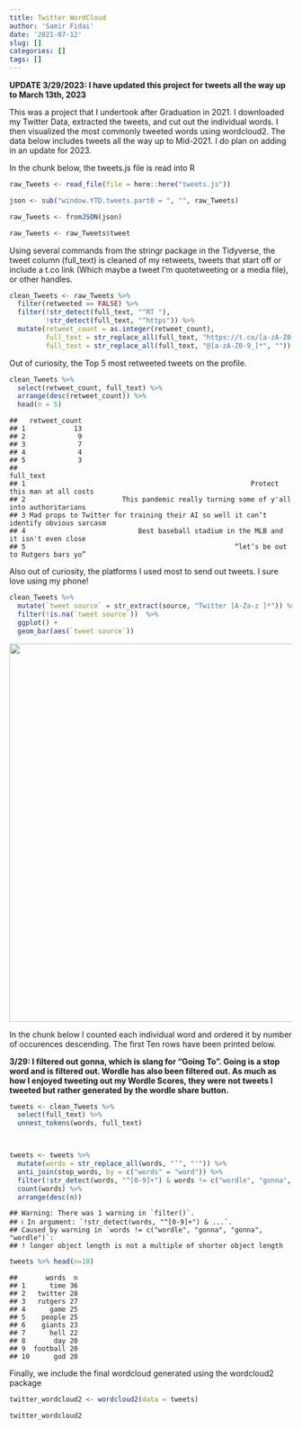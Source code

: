 ```yaml
---
title: Twitter WordCloud
author: 'Samir Fidai'
date: '2021-07-12'
slug: []
categories: []
tags: []
---
```


<script src="{{< blogdown/postref >}}index_files/htmlwidgets/htmlwidgets.js"></script>
<link href="{{< blogdown/postref >}}index_files/wordcloud2/wordcloud.css" rel="stylesheet" />
<script src="{{< blogdown/postref >}}index_files/wordcloud2/wordcloud2-all.js"></script>
<script src="{{< blogdown/postref >}}index_files/wordcloud2/hover.js"></script>
<script src="{{< blogdown/postref >}}index_files/wordcloud2-binding/wordcloud2.js"></script>

**UPDATE 3/29/2023: I have updated this project for tweets all the way up to March 13th, 2023**

This was a project that I undertook after Graduation in 2021. I downloaded my Twitter Data, extracted the tweets, and cut out the individual words. I then visualized the most commonly tweeted words using wordcloud2. The data below includes tweets all the way up to Mid-2021. I do plan on adding in an update for 2023.

In the chunk below, the tweets.js file is read into R

``` r
raw_Tweets <- read_file(file = here::here("tweets.js"))

json <- sub("window.YTD.tweets.part0 = ", "", raw_Tweets)

raw_Tweets <- fromJSON(json)

raw_Tweets <- raw_Tweets$tweet
```

Using several commands from the stringr package in the Tidyverse, the tweet column (full_text) is cleaned of my retweets, tweets that start off or include a t.co link (Which maybe a tweet I’m quotetweeting
or a media file), or other handles.

``` r
clean_Tweets <- raw_Tweets %>%
  filter(retweeted == FALSE) %>%
  filter(!str_detect(full_text, "^RT "),
         !str_detect(full_text, "^https")) %>%
  mutate(retweet_count = as.integer(retweet_count),
         full_text = str_replace_all(full_text, "https://t.co/[a-zA-Z0-9]*", ""),
         full_text = str_replace_all(full_text, "@[a-zA-Z0-9_]*", ""))
```

Out of curiosity, the Top 5 most retweeted tweets on the profile.

``` r
clean_Tweets %>%
  select(retweet_count, full_text) %>%
  arrange(desc(retweet_count)) %>%
  head(n = 5)
```

    ##   retweet_count
    ## 1            13
    ## 2             9
    ## 3             7
    ## 4             4
    ## 5             3
    ##                                                                               full_text
    ## 1                                                        Protect this man at all costs 
    ## 2                        This pandemic really turning some of y'all into authoritarians
    ## 3 Mad props to Twitter for training their AI so well it can’t identify obvious sarcasm 
    ## 4                            Best baseball stadium in the MLB and it isn't even close  
    ## 5                                                    “let’s be out to Rutgers bars yo”

Also out of curiosity, the platforms I used most to send out tweets. I sure love using my phone!

``` r
clean_Tweets %>%
  mutate(`tweet source` = str_extract(source, "Twitter [A-Za-z ]*")) %>%
  filter(!is.na(`tweet source`))  %>%
  ggplot() +
  geom_bar(aes(`tweet source`))
```

<img src="{{< blogdown/postref >}}index_files/figure-html/unnamed-chunk-4-1.png" width="672" />

In the chunk below I counted each individual word and ordered it by number of occurences descending. The first Ten rows have been printed below.

**3/29: I filtered out gonna, which is slang for “Going To”. Going is a stop word and is filtered out. Wordle has also been filtered out. As much as how I enjoyed tweeting out my Wordle Scores, they were not tweets I tweeted but rather generated by the wordle share button.**

``` r
tweets <- clean_Tweets %>%
  select(full_text) %>%
  unnest_tokens(words, full_text)



tweets <- tweets %>%
  mutate(words = str_replace_all(words, "’", "'")) %>%
  anti_join(stop_words, by = c("words" = "word")) %>% 
  filter(!str_detect(words, "^[0-9]+") & words != c("wordle", "gonna", "gonna", "wordle")) %>%   #As of March 2023, I have filtered "Wordle" out of my most commonly tweeted words. 
  count(words) %>%
  arrange(desc(n))
```

    ## Warning: There was 1 warning in `filter()`.
    ## ℹ In argument: `!str_detect(words, "^[0-9]+") & ...`.
    ## Caused by warning in `words != c("wordle", "gonna", "gonna", "wordle")`:
    ## ! longer object length is not a multiple of shorter object length

``` r
tweets %>% head(n=10)
```

    ##       words  n
    ## 1      time 36
    ## 2   twitter 28
    ## 3   rutgers 27
    ## 4      game 25
    ## 5    people 25
    ## 6    giants 23
    ## 7      hell 22
    ## 8       day 20
    ## 9  football 20
    ## 10      god 20

Finally, we include the final wordcloud generated using the wordcloud2 package

``` r
twitter_wordcloud2 <- wordcloud2(data = tweets)

twitter_wordcloud2
```

<div class="wordcloud2 html-widget html-fill-item-overflow-hidden html-fill-item" id="htmlwidget-1" style="width:672px;height:480px;"></div>
<script type="application/json" data-for="htmlwidget-1">{"x":{"word":["time","twitter","rutgers","game","people","giants","hell","day","football","god","team","y'all","gonna","honestly","stop","lmao","love","school","tfw","season","wait","bro","rn","start","yankees","jersey","political","hope","watching","hate","tbh","wordle","damn","live","trump","change","home","joe","night","pain","worst","wtf","wyoming","call","fans","friend","literally","pretty","run","tweet","war","york","america","coffee","college","country","entire","fan","hey","left","life","miss","nope","takes","texas","tik","vote","word","akshay","bad","bar","boy","extremely","free","games","glad","imagine","lol","nice","opinion","pizza","real","world","wrong","yeah","aaron","abolish","ah","app","based","boys","bracket","calling","check","class","days","east","feel","feels","fight","gun","house","idea","job","king","list","march","mid","minutes","moon","move","office","party","past","restaurant","sad","send","shot","social","talking","ten","top","trade","tweeting","week","weeks","wow","absolutely","anymore","asap","bowl","bruh","checks","coming","complete","election","family","finally","follow","food","friends","gf","gotta","government","hit","imo","indian","league","leave","makes","media","mf","pick","police","ref","round","shit","society","surprised","throw","tok","tonight","tweets","watch","whopper","win","would've","account","ad","added","anti","base","blue","boroski","bring","car","challenge","city","club","covid","criminal","dog","drop","drunk","edison","exist","fantasy","final","fired","fr","fun","future","giant","guy","happen","happened","hits","hot","hour","invite","joke","juice","kanye","libertarian","middle","minute","mlb","month","montreal","nba","nfc","officiating","path","phone","platform","pls","politics","power","reading","realize","reason","red","rest","road","semester","shut","sir","stadium","started","talk","teams","tf","trip","tv","type","voting","woodchipper","write","zoom","accounts","actual","alright","awful","background","ballot","bars","baseball","berlin","biden","biggest","brb","break","business","button","bye","cap","card","chat","chicken","close","cowards","cycle","death","debate","discussion","drink","drive","edit","email","favorite","fine","fire","florida","forget","funny","giving","hard","hear","hilarious","history","homies","hours","huh","iced","jose","josh","justice","lot","lower","mad","mempis","miller","moving","music","nap","national","operation","pandemic","pass","play","plays","post","proud","purchase","quarantine","quick","rip","samir","secondary","sell","senate","shoutout","sign","simply","smh","snow","stage","stan","style","sucks","taking","telling","ticket","tl","told","tom","tomorrow","trash","true","trust","university","unpopular","visit","voted","washington","weather","yee","yo","aaaaaaaaaaaaaaaaaaaaaaaaa","absolute","accurate","air","allen","amazing","announce","anthony","anxiety","applebee's","arora","ball","beats","beer","bench","bird","bo","boi","booking","boot","boston","busted","buy","called","campaign","cancel","care","career","carlson","castellanos","central","certified","checked","chill","complaining","context","convinced","cringe","csu","cup","dance","dark","dead","deadline","defense","degree","desi","desk","dinger","dive","dj","dominos","door","double","draw","drove","dylan","economy","eli","failed","false","fam","federal","feed","field","fill","filled","firearm","fix","flying","fortnite","freshman","garbage","girl","gonzaga","goooooo","green","greg","grifters","guess","guys","gym","haha","hair","half","halloween","handsome","haw","ideology","impeachment","instagram","invited","james","join","judge","key","kids","kill","knicks","kobe","language","laws","legend","libertarians","likes","linkedin","literal","living","local","lose","lost","maine","mara","market","meme","memes","met","mets","mike","missed","mom","money","montclair","mood","morning","moved","moves","movie","nah","named","news","nj","officers","online","option","pack","parents","park","pay","person","personality","picked","pics","playlist","playoff","playoffs","poli","poor","prayer","prayers","presidential","primary","pro","protests","putting","ram","razi","refund","repeat","replies","required","rid","rock","rule","sara","savage","saving","sci","selling","short","shorts","should've","silence","simp","sober","sotu","soup","source","sources","spent","spring","standard","star","stg","straight","student","summer","sun","sunday","super","system","taylor","term","text","that'd","thrown","till","times","town","trading","tree","trending","tucker","union","unit","unsee","upset","vaccinated","video","views","violation","wall","watched","wawa","weekend","west","whoever's","words","wth","wyd","yal","abby","ac","accomplished","actively","adam","ads","age","aged","agenda","ago","agree","ai","alcs","alds","algorithm","aliens","alive","amount","analyzing","anarcho","apple","application","applied","ar","attack","attend","audacity","aye","ayo","ba","baby","baffling","bag","bagel","barely","basketball","beat","beginning","bigger","bill","billboard","billy","binge","biodata","birds","birdwatch","birthday","birthdays","blacking","blank","block","bloomberg","blown","boog","book","boomer","boone","boos","bottom","brackets","brain","brewery","brian","brings","british","broke","brower","brutality","btw","bubble","build","burner","busch","buying","cake","calc","calvin","cam","camera","candidates","capacity","capitol","carolina","caucus","cawfee","celebrating","celebrities","championship","chances","chant","chapman","charged","cheyenne","chicago","chick","chinese","chipotle","circle","civil","classes","code","cole","collins","colony","common","company","congress","congressman","contest","contract","control","copy","corpse","count","counterproductive","counting","crying","cspan","da","daddy","dallas","daniel","danny","dc","deals","decade","decided","decisions","delete","deleted","depressed","deserves","deviations","die","dining","disagree","dislike","distancing","doin","donaldson","doo","dream","drinking","drinks","dropped","dropping","dump","earth","easy","elect","elections","electoral","emails","empty","england","enjoyers","entertaining","epic","europe","evan","everytime","excuse","exhale","experience","extensive","extra","fake","familiar","fighting","fil","flag","flip","forever","forsaken","found","fraud","freddie","front","fuck","funds","geese","genuinely","georgia","gettleman","goals","gold","goodest","google","gooooo","grand","graphics","gt","guard","hal","hand","happening","happy","harbor","harder","harm","harper","hearing","heart","held","hicks","hiring","hodl","hold","holding","holy","honest","hoping","howie","hudson","hurt","identity","immediately","independent","individual","individuals","indoor","infraction","innings","internet","ireland","island","jackson","jah","john","jones","journalism","jp","justinhelloney","keeping","ketchup","kicker","knock","knocks","krassenstein","laptop","late","laugh","lazy","lee","legislature","level","liberty","lie","liking","limits","line","link","listen","listening","lives","lmaooooo","lookin","loses","losing","louder","luck","mac","machines","maga","main","man's","mask","matter","maximum","meal","meeting","menace","mental","message","mf's","miami","michigan","mile","milk","mind","minded","mine","minorities","modern","moment","months","mute","mytwitteranniversary","naming","naw","nebraska","nfl","nick","nights","nl","noises","northern","notifications","oak","obvious","ofc","one's","onlypain","ope","opportunity","orioles","ot","outta","overrated","owner","painigami","paninis","paper","parody","passion","pathetic","patriot","peace","pee","philadelphia","phillies","picture","pictures","played","polling","poop","porzingis","posted","postseason","pres","prime","principled","prison","productivity","proposing","protect","pull","qb","question","rac","raise","ratio","ravioli","ray","receivers","refs","regret","relate","release","report","reported","require","requires","resign","restrictions","return","ridley","rights","robbed","rogan","role","ron","roommate","rq","runner","running","russia","sadly","sauce","schiano","scott","scully","seceding","security","seed","sending","series","set","sharing","ship","shooter","shooting","shovel","sick","sickening","silent","similar","simulation","singers","single","sit","sitting","skit","sleep","slightly","smile","smokin","snl","solo","someone's","song","sounds","south","sox","speaker","special","spectrum","speech","spotify","square","standing","starts","statement","stay","stevens","story","strategy","streak","subtweet","supermarket","support","supporter","swear","swift","switch","syndrome","table","tea","terrible","tested","texts","thelastdance","throwing","tie","timeline","toks","touchdown","toxic","trait","travis","trips","tweeted","ukraine","undefeated","unfollow","vaccine","vin","viral","volume","voter","votes","walkoff","water","weekends","weird","western","wet","wifi","wild","winner","wise","won","wondering","ya","yankee","yea","yuengling","yup","🅱️oomer","a1","a10","aaaaaaaaaaaaaaaaa","aaaaaaaaaaaaaaaaaa","aaaaaaaaaaaaaaaaaaaaa","aaaaaaaaaaaaaaaaaaaaaa","aaaaaaaaaaaaaaaaaaaaaaaaaaaaaaaaaaaaa","aaaaaaaaaaaaaaaaaaaaaaaaaaaaaaaaaaaaaaaaaaaaaaaaaaaaaaaaaaaaaaaaaaaaaaaaaaaaaaaaaaaaaaaaaaaaaaaaaaaaaaaaaaaaaaa","aaaaaaaaaaaaaaaaaaaaaaaaaaaaaaaaaaaaaaaaaaaaaaaaaaaaaaaaaaaaaaaaaaaaaaaaaaaaaaaaaaaaaaaaaaaaaaaaaaaaaaaaaaaaaaaaaaaaaaaaaaaaaaaaaaaaaaaaaaaaaaaaaaaaaaaaaaaaaaaaaaaaaaaaaaaaaaaaaaaaaaaaaaaaaaaaaaaaaaaaaaaaaaaaaaaaaaaaaaaaaaaaaaaaaaaaaaaaaaaaaaaaaaaaaaaaaaaaaaaaaaaaaaaaaaaaaaa","aaaaaaaaaaaaaaaaaaaaaaaaaaaaaaaaaaaaaaaaaaaaaaaaaaaaaaaaaaaaaaaaaaaaaaaaaaaaaaaaaaaaaaaaaaaaaaaaaaaaaaaaaaaaaaaaaaaaaaaaaaaaaaaaaaaaaaaaaaaaaaaaaaaaaaaaaaaaaaaaaaaaaaaaaaaaaaaaaaaaaaaaaaaaaaaaaaaaaaaaaaaaaaaaaaaaaaaaaaaaaaaaaaaaaaaaaaaaaaaaaaaaaaaaaaaaaaaaaaaaaaaaaaaaaaaaaaaaaaaa","aaaaaaaaaaah","aang","aapi","abrahamic","academy","accepts","access","accidents","accomplishments","accountable","accusations","activist","add","addicted","address","adds","administrators","admit","adoption","adults","advice","advised","affiliated","affiliation","afghanistan","afternoon","aggression","agreed","ahead","aiden","airbnb","airplane","airport","akron","al","alabama","albert","album","albums","alec","aleppo","alert","alex","alfonso","allah","alternative","altuve","altuve's","alumn","amaze","amendment","america's","american","ami","amp","amsterdam","amungus","analysts","analytics","anarchy","ancap","angeles","animal","anime","ankle","annoying","answers","antisemitism","antivirus","anxiety's","anytime","apologize","apparently","applicants","applications","apply","appreciation","approach","approve","apps","april","arena","argue","arguing","arizona","arizonian","armed","aroldis","arrest","art","asparagus","aspire","ass","asset","assignment","asylum","ate","athletics","attach","attacked","attempted","attempts","aunty","authentic","authoritarians","auto","automatically","automation","avengers","avoid","avoided","aw","backup","baconator","badly","bail","bait","baldwin","balkanize","baltimore","ban","banana","banner","bans","barbecue","barred","bartender","batflip","bathrooms","bathtub","bautista's","bay","baylor","bday","beach","beans","bed","beef","behalf","beliefs","believed","believeee","belong","belongs","ben","bengals","bernie","bet","bhargav","bi","biased","biases","bid","bills","bio","bios","bipartisan","bishop","bl","black","blacked","blacklivesmatter","blackpilled","blast","bleach","blessing","blind","blizzard","blocked","blocking","blow","blowing","blows","board","boards","boating","bob","bobby","bomb","bone","boneless","bonfire","bonks","boo","boogaloo","boomercons","boomers","boone's","boooooo","boooooooooooo","border","borderline","bored","boriski","born","bottle","bourbon","bout","bowling","boxes","boycottolivegarden","brained","branch","brandon","bread","breonna","brew","brick","brighter","broadcast","broadway","broccoli","broken","brons","bronsexuals","brothers","brown","brushfire","bryce","bs","btsisoverparty","buck","bucs","bud","buddy","budget","building","built","bullpen","bullshit","bummed","bunch","burger","burned","burning","burress","burrow","bush","busters","buzz","buzzfeed","calculator","calculus","caleb's","california","calories","campaigning","camping","campus","cancelled","cancelling","candidate","cannibalistic","captioning","cards","cared","carey","carlos","carrey","carrier","carrot","carteret","cashman","casualties","cat","catcher","catchers","cc","ccp","ceases","centrism","centrist","century","chain","chambers","champagne","champions","chancla","changed","chanting","chappal","charities","charity","chart","chechnya","checkers","checking","cheering","chef","cheney","chet","chief","child","chili's","chillin","chip","choke","choo","chrysler","chunk","cicadas","circulated","civilization","cjr","classic","clean","cliff","cloud","coaches","cohesive","cold","college's","color","colorado","colorized","colossal","combine","combined","commentators","commit","communist","community","company's","comparing","comparison","compensation","competing","comrade","concerned","conditioning","conference","confident","confirm","confounding","confusing","congressional","connected","connor","consensus","conservative","considered","considers","consistent","contemplating","contenders","content","contention","continuously","contracting","contribute","controlling","conversation","convicted","convo","cooka","cookies","cool","cooooors","cooperstown","cop","copying","corner","corporate","corporation","correct","correctly","costal","costas","costco","costs","couch","could've","council","counter","country's","countryoverparty","counts","county","couple","court","cousin","cover","cow","cowboys","cpac","crash","crates","craving","crazy","create","created","creepertarians","crew","crimes","cringiest","crooks","cropped","crossed","crossovers","crowd","cruises","crush","cry","cuisine","culture","current","cursed","curved","cut","cyrus","daboll","dad","dak","damar","date","dates","daughter","david","dawg","deafening","deal","dear","deaths","debates","debates2020","debt","decide","deciding","decision","declare","declaring","declines","decreased","deemed","deep","defeats","defended","defenses","delays","deliver","delivered","dem's","demdebate","democracy","democratic","department","departments","depression","derby","derrick","describing","deserted","deserve","deserved","detector","detroit","dew","diagnosed","dibs","difference","digits","dimes","diner","diners","directed","direction","dirty","disagreements","disappointed","disappointment","disarray","discard","disclaimer","discord's","discouraged","discourse","disease","disguised","disgusting","dish","disservice","distant","distributed","distribution","ditched","dives","diwali","dl","dm's","dmx","doc","documentary","docuseries","dodge","dodger","dodgers","doge","dolan","dollar","dollars","dome's","dominion","donald","donated","donations","donda","donut","dorian","dorm","dormer","doubt","download","downloading","doxxed","dr","draaaaaaw","drafted","drafts","drake","dressing","drivable","drone","drug","drugs","drum","drunkness","dub","ducks","dude","dudes","due","dugout","duke's","dumb","dumbass","dumbest","dummy","dumping","dunk","dunky","durian","durr","dweam","dwyane","dying","dylan's","dystopian","earlier","earthquake","easier","easily","eat","eating","ed","eddie","edey","education","effective","egirl","einstein","ejected","elected","electric","elementary","eliminated","eliminating","elite","ellsbury","em","emailing","embarrassing","emoji","emotes","emotions","employer","employers","enacted","encouraged","endthefed","energy","enforced","enforcing","engage","engram","entirety","entitled","entrance","entree","entry","epidemic","epstein's","equivalent","era","erupt","espn","essay","establish","establishment","estabrook","eu","euros","events","eventually","everyday","ew","exam","execution","executive","exempt","exhausting","exhibit","existence","exits","expectations","expecting","experiment","experimental","explain","explains","express","extending","extras","extremist","eyebrows","eyes","facebook","faction","fail","fair","falefa","fall","falling","fast","fat","fauci","favoring","fbi","fbs","fda","fear","fed","federation's","fedora","fedoras","feds","feedback","feeding","feeling","fell","fellow","fenway","ferguson","feud","ffs","fidai","fidai2040","fidie","figure","filli","filling","finals","financial","finawwy","finding","finger","fingerprints","fingers","finished","finstas","firework","fisher","fit","fitting","fixing","flavor","fleeeeece","flight","flipnote","flipping","flips","floating","floor","floors","floyd","followers","fools","foot","force","forecast","foreign","fork","form","formuoli","foston","foul","founder","fox's","france","franchise","frankenstein","fresh","friendships","frontier","frowning","frozen","function","gabe","gaining","gala","galactic","galaxy","gallo","gallon","gamers","garitas","gary","gas","gc","gem","gen","gender","genie","george","german","germany","gerswe","gettlegod","ghanian","ghost","ghosted","gift","giveaway","givemeyourphoneism","glance","glitch","global","globe","glow","gm","god's","goin","golf","gooooooo","goooooooo","goooooooooooo","gooooooooooooo","gop","gordon","gottahava","governor","goverwoment","grab","grad","grade","graduated","granted","grape","grass","grateful","gray","greatly","greiss","griffin","grifter","grill","groceries","ground","groupme","grown","gtfo","guerrero","guesses","ha","habibi","hack","hacked","hacks","halftime","halfway","hall","hamlin","handedly","handle","hanks","harambe","harris","harry","hasbulla","hasbullah","hashtags","hateful","hatena","hates","hawkins","hawyee","head","headaches","heartbeat","heaven","heavily","hefty","heisman","herb","hidden","hideous","hides","higgy","highlight","hillenburg","himpson","hitter","hitting","hive","hiveszn","hoard","hof'er","holmgren","homers","honque","hoodie","hoosier","horn","hotel","hottest","houston","humid","hunger","hurling","hurts","ice","idc","identify","ideological","idiot","idk","iii","iiii","ikf","ill","im","immortal","implementing","imply","implying","imposter","impoverished","impression","improve","incinerator","include","independently","india","indians","individual's","infield","influenced","infrastructure","insane","insecurities","inshallah","inside","insider","insomnia","instagrams","instant","instrument","integral","intensifies","intent","intern","internship","intersection","interview","intro","introduced","invalid","investing","investments","invovled","iowa","iran","iranian","irish","ironic","isaiah","islamic","isnt","israel","issues","italy","izzy's","i‘ve","jackie","jacksonville","jacoby","jailed","jalen","january","jd","jeb","jenner","jeopardized","jerry","jesuit","jesus","jetblue","jim","jinxed","jobs","joey","johns","joined","joining","jojo","jokes","jr","juan","judah","judge's","judging","jumper","june","junior","junk","kaboom","kamala","kansas","karen","karl","kavanaugh","kboleague","kd","kd's","kean","ken","kendall","kendrick","kentucky","keuchel","keying","keys","khan","kick","kid","kidding","killed","killer","killing","kiner","kiss","kitchens","kkk","klan","knees","knight","knights","knuckle","korea","korsak","kpop","kraken","kraus","kyler","labeled","ladder","lakers","land","langan","lanternfly","launching","law","laxative","lca","lead","leader","leaf","leagues","leaked","leaking","lean","learn","leaving","lecgi","leg","legal","legalization","legitimate","lemme","lesson","letdown","letherspeak","lewis","lfg","lib","libertarianism","libertarianmeme","library","licenses","licking","lies","light","lighter","lightning","likewise","lil","limit","limiting","lineup","linking","lite","lived","liz","lmaoo","lmaooo","lmaoooo","lmaoooooo","lmaooooooooooo","lmfao","loasiga","lobster","location","lockdown","locking","logging","logo","looked","loop","lord","los","loss","lotta","loudly","louisianan","loved","lovelot10","low","loyalist","lp","luckiest","lunar","lunch","lurking","luuuuuuuke","madden","madness","maggie","mahomes","mail","mainstream","maintain","major","makelibertywin","malcom","male","malinowski","mall","malone","maloney","managed","management","mandate","mandates","manfred","manhattan","manhattan's","map","maps","marcus","margin","marijuana","mario","mark","markets","marking","marlins","marquette","marriage","married","marry","marty","masala","massachusetts","matchup","mate","maybach","mayor","mays","mcconnell's","mcdonald's","meanie","means","measure","meat","meeeeeetttttttttttttttttttttttts","meet","meetings","mega","megan","melissa","membership","memeing","memorized","memory","menlo","mens","mentally","mentioned","merry","mesothelioma","messenger","meteor","metlife","metuchen","mexico","midget","midterm","mikes","mil","million","millions","minimum","minneapolis","mins","minter's","misinformation","miso","misplaced","mistake","mitch","mitt","moaning","moderating","moderator","molester","mongoose","monopoly","monstrosity","moo","mother","movement","mullahs","mundane","murder","murdered","murders","murray","musical","must've","muted","muting","mvp","myles","names","nancy","nas","nashville","nashvilles","nasty","nation","nationalism","naturally","nature","nb","ncaa","neckbeard","neckbeards","needle","negatives","neighbors","nestor","net","netflix","nets","network","nevada","ngl","niceeee","nickname","nightmare","ninth","njgop","noise","nolibertarianunder1k","nonbelievers","nonetheless","normalized","north","norton","notably","nothings","notification","november","npc","ny","nyc","nyc's","nygvsphi","o'clock","oaf","obama","obama's","obamna","obedient","oblivion","obnoxiously","occur","october","ode","odell","offices","official","officiated","offs","offseason","ohio","oline","omega","omw","ong","oof","operate","opinions","opposed","oppress","orientation","original","oscar's","oswaldoooooo","outcome","outdoors","outfield","outlets","outs","overlap","overlooking","overpaying","overpriced","overprices","overused","pachecoooo","pacific","packed","padres","page","pager","painful","painted","pair","paki","pal","palisades","pallbearers","panchod","panini","papa","parking","parlay","partisan","password","pasta","paste","pat","patriots","paul","paying","peacocks","peak","peaked","pelosi","penn","pepsi","perfect","personal","personally","peter","peter's","petition","petitioning","pewdiepie","pfp","philly","photo","physically","pickle","picks","pickup","picture's","piece","pinned","pit","pitch","pitched","pitcher","pitchers","pizzeria","planning","plastic","plaxico","playbook","player","playing","ploopy","pmgni","poem","poland","polarization","polarized","policy","politically","politician","politicians","poll","pool","poopy","poorest","pop","popeyes","portrayal","possession","pot","potatoes","pour","powerful","powerpoint","practices","prediction","preferable","preferences","premium","prerequisite","president","prevented","principle","privacy","process","productive","professor","professors","profile","program","programming","progressed","progressively","projected","projecting","prom","promise","promote","promoted","prompt","prompts","proper","proposals","props","prosecuted","prospects","protest","protesting","protocols","proxy","psa","public","pulled","purchaser","purd","purdue","purge","purpose","purposes","pursue","pushed","quality","quarter","quarters","queen","quesarito","questionable","quote","quotes","race","racial","racists","radiates","raiders","rain","rampant","ramsay","ran","rank","ranked","rankings","rant","rare","raritan","rat","ratioed","rays","raytheon","razor","rbg","ready","reality","realized","realizing","rebuilding","recalibrate","receive","received","receiver","recognize","recover","recovery","recreate","redskins","redsox","reels","reevaluate","references","reflection","reform","refuse","registered","regularly","reiber","reject","rejected","rejections","relationship","relationships","relavent","releasing","remain","rematch","reminds","remotely","remy","rename","repay","replace","replay","reporting","represent","reps","republican","republicans","requiring","research","resident","residents","resorted","resorting","respect","responded","responsible","result","results","retro","retweeting","retweets","reversed","ribeye","rice","rich","richie","richmond","rick","rickrolled","rigging","ring","rise","rivalry","river","rizzo","rkelleyforheisman","rnc","roads","roadtrip","roark","roasted","rob","robbins","robinson","robtertson","rodgers","rodon","roll","rolled","romney","root","rotation","rotisserie","rotting","rotunda","rounds","row","rrr","rrrrrr","rrrrrrrrrrrrrrrrrrrrrrrr","rrrrrrrrrrrrrrrrrrrrrrrrrrrrr","rsvp","rugby","rules","runs","sabermetrics","sadness","sai","saka","sake","salad","salary","saloon","salute","samirfidaifest","sanchez","sanders","sanity","saquoooooon","sarcasm","sat","satire","satisfying","saturday","saturday's","scared","scarlet","scheduled","schooler","schools","score","scotland","scout","scrambling","screamed","screams","screen","screens","sculpture","seasoning","seat","sec","secede","secession","secures","seething","selection","senior","senseless","sequel","serve","served","seton","setting","settings","seventh","sgp","shackup","shade","shameless","shared","shave","sheck","shi","shield","shift","shifted","shitshow","shmurda","shook","shop","shopping","shotgun","shoving","showered","showering","shred","shunning","sidelines","sidewalk","signal","signaling","signature","significantly","sike","simmon's","simon","simping","simple","simps","simultaneously","sincerely","sing","singlehandedly","siphon","sister","siwa","skill","skipping","slam","slander","slaps","sleeping","sleepovers","slept","slice","slime","slot","smiling","smoked","smoking","smooth","snake","snell","snowed","snowing","snubbed","sob","sock","soft","sold","solely","solid","solidarity","soloing","solution","solutions","somerset","something's","sooner","soriano","soto","soviet","spain","spammed","spams","span","speaks","speedy","spell","spelled","spencer","spike","spilling","spirit","split","spoke","sports","spot","spotted","sprain","spray","spreading","st","stale","stalking","stand","stands","stans","stars","starting","state's","stated","stating","station","statism","statist","statistics","stats","steak","steam","step","stephen","stepped","steyer","stf","stimulus","stings","stockholder","stood","stopping","store","stories","stove","streaker","streaking","stretch","strikeout","striking","strong","struck","stuck","study","studying","stuff","stung","styles","subcontinent","subreddit","subsequent","subtwteeting","subway","sucked","sudoku","summarized","superbowlliii","superheros","supporting","supposed","supremacy","supreme","surf","surveillance","survey","sus","sushi","suspenders","suspense","sussy","swaggy","sweet","sycamore","symbolab","sympathies","szn","tack","taco","tag","tail","taillon","tampa","targeted","targeting","tax","taxes","taxpayer","td's","teachers","tears","tebow","techno","ted","tejas","tells","temperature","temporary","tenth","terribly","terry","texeira","textbook","tha","thames","thankfully","thanksgiving","thanos","that'll","theater","theatre","thee","theft","theme","thinking","threat","throat","thunder","thwbrbrwehut","tiananmen","tickets","tide","tied","tikka","tim","tinder","tiny","title","tn","today's","todays","tokers","tony","tool","topic","tops","tornado","total","touch","touchdowns","tough","town's","towns","toxicity","traced","tracking","trademark","traders","tradition","train","training","traits","transfer","travel","treat","treater","treatments","trend","trends","trial","trials","tribute","trick","trigger","triggeraliberalin4words","triple","truce","trump's","trumpism's","trusted","trusting","ttleman","tua","tuesdays","tuition","tuned","tweed","tweet's","twins","twist","twyna","ty","tying","ufc","ufc244","ufc261","ufc264","ufc271","ufc281","ugly","uh","uk","umbrella","unamious","unanimous","unanimously","unc","uncle","undergrad","underrated","understand","underwhelming","unfriend","unhinged","uninteresting","unions","united","unity","universities","unlimited","unread","unreal","unvaccinated","unwatchable","update","upward","urge","usfl","usual","uuuuu","vaping","variables","variant","variants","venmo","version","vibe","vibes","vikings","villagers","villains","virtue","visited","visiting","viva","vladimir","vocal","vodka","voice","voicing","volcano","volpe","votar","votebluenomatterwho","vouch","voy","vp","waiting","wali","walk","walked","walking","walkout","wallet","walls","wanna","warning","wars","washed","wasp","watered","wave","weab","weak","wear","wearing","wears","web","wedding","wednesday","weekday","wendy's","wendys","wes","wfh","wgatve","whales","whatsoever","whiskey","white","who'll","wide","wig","williams","wind","window","wine","wings","winning","wins","winter","wisely","wished","wishing","woj","wojbomb","woken","woman","wooooo","wooooooooooo","workers","workout","worldseries","worse","worshipping","worth","worthy","wr","wrecking","writer","writes","written","wrote","wylin","wyvoming","xual","yacht","yaf","yall","yankeesprius","ye","year's","yearly","yeed","yeeeeeerrrrrrrrr","yeehaw","yellowstone","yikes","yomiuri","yoooooo","yoooooooooo","youtubers","yuh","zach","zone","ブル","レッド","🅱️ean","🅱️eans","🅱️ig","🅱️illion"],"freq":[36,28,27,25,25,23,22,20,20,20,20,20,19,19,19,18,18,18,18,17,17,16,16,16,16,15,15,14,14,13,13,13,12,12,12,11,11,11,11,11,11,11,11,10,10,10,10,10,10,10,10,10,9,9,9,9,9,9,9,9,9,9,9,9,9,9,9,9,8,8,8,8,8,8,8,8,8,8,8,8,8,8,8,8,8,7,7,7,7,7,7,7,7,7,7,7,7,7,7,7,7,7,7,7,7,7,7,7,7,7,7,7,7,7,7,7,7,7,7,7,7,7,7,7,7,7,7,6,6,6,6,6,6,6,6,6,6,6,6,6,6,6,6,6,6,6,6,6,6,6,6,6,6,6,6,6,6,6,6,6,6,6,6,6,6,6,6,5,5,5,5,5,5,5,5,5,5,5,5,5,5,5,5,5,5,5,5,5,5,5,5,5,5,5,5,5,5,5,5,5,5,5,5,5,5,5,5,5,5,5,5,5,5,5,5,5,5,5,5,5,5,5,5,5,5,5,5,5,5,5,5,5,5,5,5,5,5,5,5,4,4,4,4,4,4,4,4,4,4,4,4,4,4,4,4,4,4,4,4,4,4,4,4,4,4,4,4,4,4,4,4,4,4,4,4,4,4,4,4,4,4,4,4,4,4,4,4,4,4,4,4,4,4,4,4,4,4,4,4,4,4,4,4,4,4,4,4,4,4,4,4,4,4,4,4,4,4,4,4,4,4,4,4,4,4,4,4,4,4,4,4,4,4,4,4,4,4,4,3,3,3,3,3,3,3,3,3,3,3,3,3,3,3,3,3,3,3,3,3,3,3,3,3,3,3,3,3,3,3,3,3,3,3,3,3,3,3,3,3,3,3,3,3,3,3,3,3,3,3,3,3,3,3,3,3,3,3,3,3,3,3,3,3,3,3,3,3,3,3,3,3,3,3,3,3,3,3,3,3,3,3,3,3,3,3,3,3,3,3,3,3,3,3,3,3,3,3,3,3,3,3,3,3,3,3,3,3,3,3,3,3,3,3,3,3,3,3,3,3,3,3,3,3,3,3,3,3,3,3,3,3,3,3,3,3,3,3,3,3,3,3,3,3,3,3,3,3,3,3,3,3,3,3,3,3,3,3,3,3,3,3,3,3,3,3,3,3,3,3,3,3,3,3,3,3,3,3,3,3,3,3,3,3,3,3,3,3,3,3,3,3,3,3,3,3,3,3,3,3,3,3,3,3,3,3,3,3,3,3,3,3,3,3,3,3,3,3,3,3,2,2,2,2,2,2,2,2,2,2,2,2,2,2,2,2,2,2,2,2,2,2,2,2,2,2,2,2,2,2,2,2,2,2,2,2,2,2,2,2,2,2,2,2,2,2,2,2,2,2,2,2,2,2,2,2,2,2,2,2,2,2,2,2,2,2,2,2,2,2,2,2,2,2,2,2,2,2,2,2,2,2,2,2,2,2,2,2,2,2,2,2,2,2,2,2,2,2,2,2,2,2,2,2,2,2,2,2,2,2,2,2,2,2,2,2,2,2,2,2,2,2,2,2,2,2,2,2,2,2,2,2,2,2,2,2,2,2,2,2,2,2,2,2,2,2,2,2,2,2,2,2,2,2,2,2,2,2,2,2,2,2,2,2,2,2,2,2,2,2,2,2,2,2,2,2,2,2,2,2,2,2,2,2,2,2,2,2,2,2,2,2,2,2,2,2,2,2,2,2,2,2,2,2,2,2,2,2,2,2,2,2,2,2,2,2,2,2,2,2,2,2,2,2,2,2,2,2,2,2,2,2,2,2,2,2,2,2,2,2,2,2,2,2,2,2,2,2,2,2,2,2,2,2,2,2,2,2,2,2,2,2,2,2,2,2,2,2,2,2,2,2,2,2,2,2,2,2,2,2,2,2,2,2,2,2,2,2,2,2,2,2,2,2,2,2,2,2,2,2,2,2,2,2,2,2,2,2,2,2,2,2,2,2,2,2,2,2,2,2,2,2,2,2,2,2,2,2,2,2,2,2,2,2,2,2,2,2,2,2,2,2,2,2,2,2,2,2,2,2,2,2,2,2,2,2,2,2,2,2,2,2,2,2,2,2,2,2,2,2,2,2,2,2,2,2,2,2,2,2,2,2,2,2,2,2,2,2,2,2,2,2,2,2,2,2,2,2,2,2,2,2,2,2,2,2,2,2,2,2,2,2,2,2,2,2,2,2,2,2,2,2,2,2,2,2,2,2,2,2,2,2,2,2,2,2,2,2,2,2,2,2,2,2,2,2,2,2,2,2,2,2,2,2,2,2,2,2,2,2,2,2,2,2,2,2,2,2,2,1,1,1,1,1,1,1,1,1,1,1,1,1,1,1,1,1,1,1,1,1,1,1,1,1,1,1,1,1,1,1,1,1,1,1,1,1,1,1,1,1,1,1,1,1,1,1,1,1,1,1,1,1,1,1,1,1,1,1,1,1,1,1,1,1,1,1,1,1,1,1,1,1,1,1,1,1,1,1,1,1,1,1,1,1,1,1,1,1,1,1,1,1,1,1,1,1,1,1,1,1,1,1,1,1,1,1,1,1,1,1,1,1,1,1,1,1,1,1,1,1,1,1,1,1,1,1,1,1,1,1,1,1,1,1,1,1,1,1,1,1,1,1,1,1,1,1,1,1,1,1,1,1,1,1,1,1,1,1,1,1,1,1,1,1,1,1,1,1,1,1,1,1,1,1,1,1,1,1,1,1,1,1,1,1,1,1,1,1,1,1,1,1,1,1,1,1,1,1,1,1,1,1,1,1,1,1,1,1,1,1,1,1,1,1,1,1,1,1,1,1,1,1,1,1,1,1,1,1,1,1,1,1,1,1,1,1,1,1,1,1,1,1,1,1,1,1,1,1,1,1,1,1,1,1,1,1,1,1,1,1,1,1,1,1,1,1,1,1,1,1,1,1,1,1,1,1,1,1,1,1,1,1,1,1,1,1,1,1,1,1,1,1,1,1,1,1,1,1,1,1,1,1,1,1,1,1,1,1,1,1,1,1,1,1,1,1,1,1,1,1,1,1,1,1,1,1,1,1,1,1,1,1,1,1,1,1,1,1,1,1,1,1,1,1,1,1,1,1,1,1,1,1,1,1,1,1,1,1,1,1,1,1,1,1,1,1,1,1,1,1,1,1,1,1,1,1,1,1,1,1,1,1,1,1,1,1,1,1,1,1,1,1,1,1,1,1,1,1,1,1,1,1,1,1,1,1,1,1,1,1,1,1,1,1,1,1,1,1,1,1,1,1,1,1,1,1,1,1,1,1,1,1,1,1,1,1,1,1,1,1,1,1,1,1,1,1,1,1,1,1,1,1,1,1,1,1,1,1,1,1,1,1,1,1,1,1,1,1,1,1,1,1,1,1,1,1,1,1,1,1,1,1,1,1,1,1,1,1,1,1,1,1,1,1,1,1,1,1,1,1,1,1,1,1,1,1,1,1,1,1,1,1,1,1,1,1,1,1,1,1,1,1,1,1,1,1,1,1,1,1,1,1,1,1,1,1,1,1,1,1,1,1,1,1,1,1,1,1,1,1,1,1,1,1,1,1,1,1,1,1,1,1,1,1,1,1,1,1,1,1,1,1,1,1,1,1,1,1,1,1,1,1,1,1,1,1,1,1,1,1,1,1,1,1,1,1,1,1,1,1,1,1,1,1,1,1,1,1,1,1,1,1,1,1,1,1,1,1,1,1,1,1,1,1,1,1,1,1,1,1,1,1,1,1,1,1,1,1,1,1,1,1,1,1,1,1,1,1,1,1,1,1,1,1,1,1,1,1,1,1,1,1,1,1,1,1,1,1,1,1,1,1,1,1,1,1,1,1,1,1,1,1,1,1,1,1,1,1,1,1,1,1,1,1,1,1,1,1,1,1,1,1,1,1,1,1,1,1,1,1,1,1,1,1,1,1,1,1,1,1,1,1,1,1,1,1,1,1,1,1,1,1,1,1,1,1,1,1,1,1,1,1,1,1,1,1,1,1,1,1,1,1,1,1,1,1,1,1,1,1,1,1,1,1,1,1,1,1,1,1,1,1,1,1,1,1,1,1,1,1,1,1,1,1,1,1,1,1,1,1,1,1,1,1,1,1,1,1,1,1,1,1,1,1,1,1,1,1,1,1,1,1,1,1,1,1,1,1,1,1,1,1,1,1,1,1,1,1,1,1,1,1,1,1,1,1,1,1,1,1,1,1,1,1,1,1,1,1,1,1,1,1,1,1,1,1,1,1,1,1,1,1,1,1,1,1,1,1,1,1,1,1,1,1,1,1,1,1,1,1,1,1,1,1,1,1,1,1,1,1,1,1,1,1,1,1,1,1,1,1,1,1,1,1,1,1,1,1,1,1,1,1,1,1,1,1,1,1,1,1,1,1,1,1,1,1,1,1,1,1,1,1,1,1,1,1,1,1,1,1,1,1,1,1,1,1,1,1,1,1,1,1,1,1,1,1,1,1,1,1,1,1,1,1,1,1,1,1,1,1,1,1,1,1,1,1,1,1,1,1,1,1,1,1,1,1,1,1,1,1,1,1,1,1,1,1,1,1,1,1,1,1,1,1,1,1,1,1,1,1,1,1,1,1,1,1,1,1,1,1,1,1,1,1,1,1,1,1,1,1,1,1,1,1,1,1,1,1,1,1,1,1,1,1,1,1,1,1,1,1,1,1,1,1,1,1,1,1,1,1,1,1,1,1,1,1,1,1,1,1,1,1,1,1,1,1,1,1,1,1,1,1,1,1,1,1,1,1,1,1,1,1,1,1,1,1,1,1,1,1,1,1,1,1,1,1,1,1,1,1,1,1,1,1,1,1,1,1,1,1,1,1,1,1,1,1,1,1,1,1,1,1,1,1,1,1,1,1,1,1,1,1,1,1,1,1,1,1,1,1,1,1,1,1,1,1,1,1,1,1,1,1,1,1,1,1,1,1,1,1,1,1,1,1,1,1,1,1,1,1,1,1,1,1,1,1,1,1,1,1,1,1,1,1,1,1,1,1,1,1,1,1,1,1,1,1,1,1,1,1,1,1,1,1,1,1,1,1,1,1,1,1,1,1,1,1,1,1,1,1,1,1,1,1,1,1,1,1,1,1,1,1,1,1,1,1,1,1,1,1,1,1,1,1,1,1,1,1,1,1,1,1,1,1,1,1,1,1,1,1,1,1,1,1,1,1,1,1,1,1,1,1,1,1,1,1,1,1,1,1,1,1,1,1,1,1,1,1,1,1,1,1,1,1,1,1,1,1,1,1,1,1,1,1,1,1,1,1,1,1,1,1,1,1,1,1,1,1,1,1,1,1,1,1,1,1,1,1,1,1,1,1,1,1,1,1,1,1,1,1,1,1,1,1,1,1,1,1,1,1,1,1,1,1,1,1,1,1,1,1,1,1,1,1,1,1,1,1,1,1,1,1,1,1,1,1,1,1,1,1,1,1,1,1,1,1,1,1,1,1,1,1,1,1,1,1,1,1,1,1,1,1,1,1,1,1,1,1,1,1,1,1,1,1,1,1,1,1,1,1,1,1,1,1,1,1,1,1,1,1,1,1,1,1,1,1,1,1,1,1,1,1,1,1,1,1,1,1,1,1,1,1,1,1,1,1,1,1,1,1,1,1,1,1,1,1,1,1,1,1,1,1,1,1,1,1,1,1,1,1,1,1,1,1,1,1,1,1,1,1,1,1,1,1,1,1,1,1,1,1,1,1,1,1,1,1,1,1,1,1,1,1,1,1,1,1,1,1,1,1,1,1,1,1,1,1,1,1,1,1,1,1,1,1,1,1,1,1,1,1,1,1,1,1,1,1,1,1,1,1,1,1,1,1,1,1,1,1,1,1,1,1,1,1,1,1,1,1,1,1,1,1,1,1,1,1,1,1,1,1,1,1,1,1,1,1,1,1,1,1,1,1,1,1,1,1,1,1,1,1,1,1,1,1,1,1,1,1,1,1,1,1,1,1,1,1,1,1,1,1,1,1,1,1,1,1,1,1,1,1,1,1,1,1,1,1,1,1,1,1,1,1,1,1,1,1,1,1,1,1,1,1,1,1,1,1,1,1,1,1,1,1,1,1,1,1,1,1,1,1,1,1,1,1,1,1,1,1,1,1,1,1,1,1,1,1,1,1,1,1,1,1,1,1,1,1,1,1,1,1,1,1,1,1,1,1,1,1,1,1,1,1,1,1,1,1,1,1,1,1,1,1,1,1,1,1,1,1,1,1,1,1,1,1,1,1,1,1,1,1,1,1,1,1,1,1,1,1,1,1,1,1,1,1,1,1,1,1,1,1,1,1,1,1,1,1,1,1,1,1,1,1,1,1,1,1,1,1,1,1,1,1,1,1,1,1,1,1,1,1,1,1,1,1,1,1,1,1,1,1,1,1,1,1,1,1,1,1,1,1,1,1,1,1,1,1,1,1,1,1,1,1,1,1,1,1,1,1,1,1,1,1,1,1,1,1,1,1,1,1,1,1,1,1,1,1,1,1,1,1,1,1,1,1,1,1,1,1,1,1,1,1,1,1,1,1,1,1,1,1,1,1,1,1,1,1,1,1,1,1,1,1,1,1,1,1,1,1,1,1,1,1,1,1,1,1,1,1,1,1,1,1,1,1,1,1,1,1,1,1,1,1,1,1,1,1,1,1,1,1,1,1,1,1,1,1,1,1,1,1,1,1,1,1,1,1,1,1,1,1,1,1,1,1,1,1,1,1,1,1,1,1,1,1,1,1,1,1,1,1,1,1,1,1,1,1,1,1,1,1,1,1,1,1,1,1,1,1,1,1,1,1,1,1,1,1],"fontFamily":"Segoe UI","fontWeight":"bold","color":"random-dark","minSize":0,"weightFactor":5,"backgroundColor":"white","gridSize":0,"minRotation":-0.785398163397448,"maxRotation":0.785398163397448,"shuffle":true,"rotateRatio":0.4,"shape":"circle","ellipticity":0.65,"figBase64":null,"hover":null},"evals":[],"jsHooks":{"render":[{"code":"function(el,x){\n                        console.log(123);\n                        if(!iii){\n                          window.location.reload();\n                          iii = False;\n\n                        }\n  }","data":null}]}}</script>
